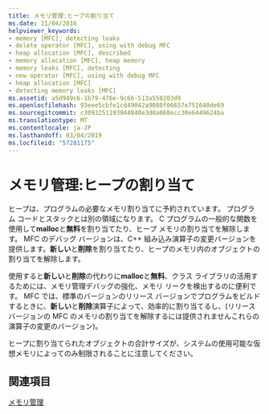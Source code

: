 ```yaml
---
title: メモリ管理:ヒープの割り当て
ms.date: 11/04/2016
helpviewer_keywords:
- memory [MFC], detecting leaks
- delete operator [MFC], using with debug MFC
- heap allocation [MFC], described
- memory allocation [MFC], heap memory
- memory leaks [MFC], detecting
- new operator [MFC], using with debug MFC
- heap allocation [MFC]
- detecting memory leaks [MFC]
ms.assetid: a5d949c6-1b79-476e-9c66-513a558203d9
ms.openlocfilehash: 93eee5cbfe1cd49042a9080f06657e751640de69
ms.sourcegitcommit: c3093251193944840e3d0a068ecc30e6449624ba
ms.translationtype: MT
ms.contentlocale: ja-JP
ms.lasthandoff: 03/04/2019
ms.locfileid: "57281175"
---
```

# <a name="memory-management-heap-allocation"></a>メモリ管理:ヒープの割り当て

ヒープは、プログラムの必要なメモリ割り当てに予約されています。 プログラム コードとスタックとは別の領域になります。 C プログラムの一般的な関数を使用して**malloc**と**無料**を割り当てたり、ヒープ メモリの割り当てを解除します。 MFC のデバッグ バージョンは、C++ 組み込み演算子の変更バージョンを提供します。**新しい**と**削除**を割り当てたり、ヒープのメモリ内のオブジェクトの割り当てを解除します。

使用すると**新しい**と**削除**の代わりに**malloc**と**無料**、クラス ライブラリの活用するためには、メモリ管理デバッグの強化、メモリ リークを検出するのに便利です。 MFC では、標準のバージョンのリリース バージョンでプログラムをビルドするときに、**新しい**と**削除**演算子によって、効率的に割り当てるし、(リリース バージョンの MFC のメモリの割り当てを解除するには提供されませんこれらの演算子の変更のバージョン)。

ヒープに割り当てられたオブジェクトの合計サイズが、システムの使用可能な仮想メモリによってのみ制限されることに注意してください。

## <a name="see-also"></a>関連項目

[メモリ管理](../mfc/memory-management.md)
